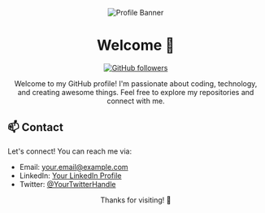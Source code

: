 <!-- Header -->
<p align="center">
  <img src="https://i.imgur.com/WcAP7V2.png" alt="Profile Banner">
</p>

<!-- Title -->
<h1 align="center">
  Welcome 👋
</h1>

<!-- Badges -->
<p align="center">
  <a href="https://github.com/PetarWho">
    <img alt="GitHub followers" src="https://img.shields.io/github/followers/PetarWho?label=Followers&style=social">
  </a>
  <!-- Add more badges here (e.g., social media, personal website, etc.) -->
</p>

<!-- Introduction -->
<p align="center">
  Welcome to my GitHub profile! I'm passionate about coding, technology, and creating awesome things. Feel free to explore my repositories and connect with me.
</p>

<!-- Contact -->
## 📫 Contact

Let's connect! You can reach me via:

- Email: your.email@example.com
- LinkedIn: [Your LinkedIn Profile](https://www.linkedin.com/in/your-profile)
- Twitter: [@YourTwitterHandle](https://twitter.com/your-twitter-handle)


<!-- ## 💼 Projects

Here are a few projects I'm proud of:

- [Project Name 1](https://github.com/PetarWho/project-repo-1): Brief description.
- [Project Name 2](https://github.com/PetarWho/project-repo-2): Brief description.
- [Project Name 3](https://github.com/PetarWho/project-repo-3): Brief description.

Feel free to explore more on my [GitHub repositories](https://github.com/PetarWho?tab=repositories). -->


<!-- Footer -->
<p align="center">
  Thanks for visiting! 🚀
</p>
